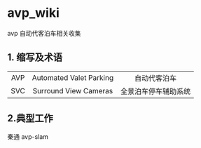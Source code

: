 # avp_wiki
avp 自动代客泊车相关收集

## 1. 缩写及术语

|  |  |  |  
| :----: | :----: | :----: | 
| AVP | Automated Valet Parking  | 自动代客泊车 |
| SVC | Surround View Cameras    | 全景泊车停车辅助系统  |


## 2.典型工作
秦通 avp-slam

